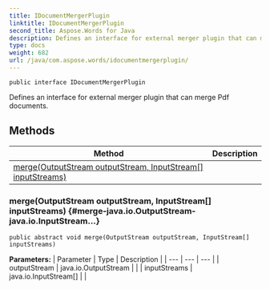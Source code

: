 ```yaml
---
title: IDocumentMergerPlugin
linktitle: IDocumentMergerPlugin
second_title: Aspose.Words for Java
description: Defines an interface for external merger plugin that can merge Pdf documents in Java.
type: docs
weight: 682
url: /java/com.aspose.words/idocumentmergerplugin/
---
```

```
public interface IDocumentMergerPlugin
```

Defines an interface for external merger plugin that can merge Pdf documents.
## Methods

| Method | Description |
| --- | --- |
| [merge(OutputStream outputStream, InputStream[] inputStreams)](#merge-java.io.OutputStream-java.io.InputStream...) |  |
### merge(OutputStream outputStream, InputStream[] inputStreams) {#merge-java.io.OutputStream-java.io.InputStream...}
```
public abstract void merge(OutputStream outputStream, InputStream[] inputStreams)
```




**Parameters:**
| Parameter | Type | Description |
| --- | --- | --- |
| outputStream | java.io.OutputStream |  |
| inputStreams | java.io.InputStream[] |  |

